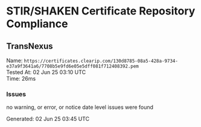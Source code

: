 # STIR/SHAKEN Certificate Repository Compliance

## TransNexus

Name: `https://certificates.clearip.com/130d8785-08a5-428a-9734-e37a9f3641a6/7708b5e9fd6e05e5dff081f712408392.pem`\
Tested At: 02 Jun 25 03:10 UTC\
Time: 26ms

### Issues

no warning, or error, or notice date level issues were found

Generated: 02 Jun 25 03:45 UTC